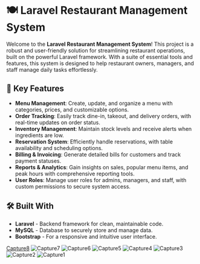 # 🍽️ Laravel Restaurant Management System

Welcome to the **Laravel Restaurant Management System**! This project is a robust and user-friendly solution for streamlining restaurant operations, built on the powerful Laravel framework. With a suite of essential tools and features, this system is designed to help restaurant owners, managers, and staff manage daily tasks effortlessly.

## 🚀 Key Features

- **Menu Management**: Create, update, and organize a menu with categories, prices, and customizable options.
- **Order Tracking**: Easily track dine-in, takeout, and delivery orders, with real-time updates on order status.
- **Inventory Management**: Maintain stock levels and receive alerts when ingredients are low.
- **Reservation System**: Efficiently handle reservations, with table availability and scheduling options.
- **Billing & Invoicing**: Generate detailed bills for customers and track payment statuses.
- **Reports & Analytics**: Gain insights on sales, popular menu items, and peak hours with comprehensive reporting tools.
- **User Roles**: Manage user roles for admins, managers, and staff, with custom permissions to secure system access.

## 🛠️ Built With

- **Laravel** - Backend framework for clean, maintainable code.
- **MySQL** - Database to securely store and manage data.
- **Bootstrap** - For a responsive and intuitive user interface.


[Capture8](https://github.com/user-attachments/assets/d27203cd-17e0-41fb-b686-1640f9f0ba9f)
![Capture7](https://github.com/user-attachments/assets/e7c6d563-84bd-45f4-8729-28f9ec18c54e)
![Capture6](https://github.com/user-attachments/assets/f37bda35-ee2b-4bc3-b452-572fa4ce6837)
![Capture5](https://github.com/user-attachments/assets/0babfae1-7d64-45e4-ba7b-61f8605e0c83)
![Capture4](https://github.com/user-attachments/assets/21c03823-370e-4151-958e-ed3272f9d7e4)
![Capture3](https://github.com/user-attachments/assets/42e05244-e299-403e-aef8-9385d0829c00)
![Capture2](https://github.com/user-attachments/assets/db0f3789-7f10-4711-ac5c-686621d15c04)
![Capture1](https://github.com/user-attachments/assets/b616a898-6ba9-4558-8473-651fb80d3f22)
